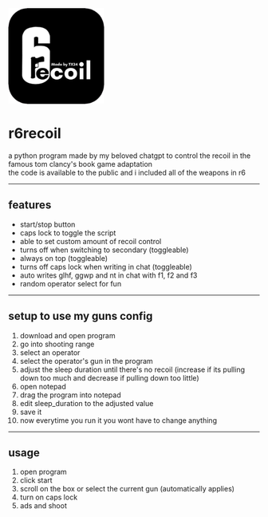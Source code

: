 <img src="/6ecoil.png?raw=true" width="192" />

# r6recoil
a python program made by my beloved chatgpt to control the recoil in the famous tom clancy's book game adaptation\
the code is available to the public and i included all of the weapons in r6

---
## features
- start/stop button
- caps lock to toggle the script
- able to set custom amount of recoil control
- turns off when switching to secondary (toggleable)
- always on top (toggleable)
- turns off caps lock when writing in chat (toggleable)
- auto writes glhf, ggwp and nt in chat with f1, f2 and f3 
- random operator select for fun

---
## setup to use my guns config
1. download and open program
2. go into shooting range
3. select an operator
4. select the operator's gun in the program
5. adjust the sleep duration until there's no recoil (increase if its pulling down too much and decrease if pulling down too little)
6. open notepad
7. drag the program into notepad
8. edit sleep_duration to the adjusted value
9. save it
10. now everytime you run it you wont have to change anything

---
## usage
1. open program
2. click start
3. scroll on the box or select the current gun (automatically applies)
4. turn on caps lock
5. ads and shoot
